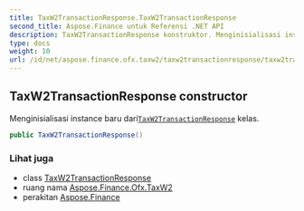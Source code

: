 ```yaml
---
title: TaxW2TransactionResponse.TaxW2TransactionResponse
second_title: Aspose.Finance untuk Referensi .NET API
description: TaxW2TransactionResponse konstruktor. Menginisialisasi instance baru dariTaxW2TransactionResponse kelas.
type: docs
weight: 10
url: /id/net/aspose.finance.ofx.taxw2/taxw2transactionresponse/taxw2transactionresponse/
---
```

## TaxW2TransactionResponse constructor

Menginisialisasi instance baru dari[`TaxW2TransactionResponse`](../) kelas.

```csharp
public TaxW2TransactionResponse()
```

### Lihat juga

* class [TaxW2TransactionResponse](../)
* ruang nama [Aspose.Finance.Ofx.TaxW2](../../taxw2transactionresponse/)
* perakitan [Aspose.Finance](../../../)


